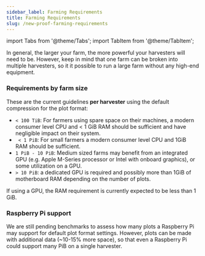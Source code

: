 ```yaml
---
sidebar_label: Farming Requirements
title: Farming Requirements
slug: /new-proof-farming-requirements
---
```


import Tabs from '@theme/Tabs';
import TabItem from '@theme/TabItem';

In general, the larger your farm, the more powerful your harvesters will need to be. However, keep in mind that one farm can be broken into multiple harvesters, so it it possible to run a large farm without any high-end equipment.

### Requirements by farm size

These are the current guidelines **per harvester** using the default compression for the plot format:

- `< 100 TiB`: For farmers using spare space on their machines, a modern consumer level CPU and < 1 GiB RAM should be sufficient and have negligible impact on their system.
- ` < 1 PiB`: For small farmers a modern consumer level CPU and 1GiB RAM should be sufficient.
- `1 PiB - 10 PiB`: Medium sized farms may benefit from an integrated GPU (e.g. Apple M-Series processor or Intel with onboard graphics), or some utilization on a GPU.
- `> 10 PiB`: a dedicated GPU is required and possibly more than 1GiB of motherboard RAM depending on the number of plots.

If using a GPU, the RAM requirement is currently expected to be less than 1 GiB.

### Raspberry Pi support

We are still pending benchmarks to assess how many plots a Raspberry Pi may support for default plot format settings. However, plots can be made with additional data (~10-15% more space), so that even a Raspberry Pi could support many PiB on a single harvester.
